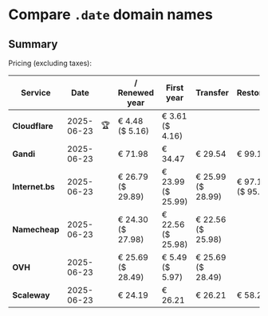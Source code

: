 # Compare `.date` domain names

## Summary

Pricing (excluding taxes):

| Service | Date |  | / Renewed year | First year | Transfer | Restoration |
|--|--|--|--|--|--|--|
| **Cloudflare** | 2025-06-23 | 🏆 | € 4.48<br>($ 5.16) | € 3.61<br>($ 4.16) |  |  |
| **Gandi** | 2025-06-23 |  | € 71.98 | € 34.47 | € 29.54 | € 99.14 |
| **Internet.bs** | 2025-06-23 |  | € 26.79<br>($ 29.89) | € 23.99<br>($ 25.99) | € 25.99<br>($ 28.99) | € 97.15<br>($ 95.89) |
| **Namecheap** | 2025-06-23 |  | € 24.30<br>($ 27.98) | € 22.56<br>($ 25.98) | € 22.56<br>($ 25.98) |  |
| **OVH** | 2025-06-23 |  | € 25.69<br>($ 28.49) | € 5.49<br>($ 5.97) | € 25.69<br>($ 28.49) |  |
| **Scaleway** | 2025-06-23 |  | € 24.19 | € 26.21 | € 26.21 | € 58.26 |
